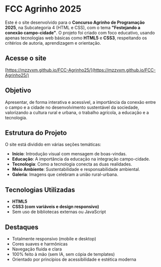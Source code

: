 # FCC Agrinho 2025

Este é o site desenvolvido para o **Concurso Agrinho de Programação 2025**, na Subcategoria 4 (HTML e CSS), com o tema **"Festejando a conexão campo-cidade"**. O projeto foi criado com foco educativo, usando apenas tecnologias web básicas como **HTML5** e **CSS3**, respeitando os critérios de autoria, aprendizagem e orientação.

## Acesse o site

[https://mzzvxm.github.io/FCC-Agrinho25/](https://mzzvxm.github.io/FCC-Agrinho25/)

## Objetivo

Apresentar, de forma interativa e acessível, a importância da conexão entre o campo e a cidade no desenvolvimento sustentável da sociedade, valorizando a cultura rural e urbana, o trabalho agrícola, a educação e a tecnologia.

## Estrutura do Projeto

O site está dividido em várias seções temáticas:

- **Início**: Introdução visual com mensagem de boas-vindas.
- **Educação**: A importância da educação na integração campo-cidade.
- **Tecnologia**: Como a tecnologia conecta as duas realidades.
- **Meio Ambiente**: Sustentabilidade e responsabilidade ambiental.
- **Galeria**: Imagens que celebram a união rural-urbana.

## Tecnologias Utilizadas

- **HTML5**
- **CSS3 (com variáveis e design responsivo)**
- Sem uso de bibliotecas externas ou JavaScript

## Destaques

- Totalmente responsivo (mobile e desktop)
- Cores suaves e harmônicas
- Navegação fluida e clara
- 100% feito à mão (sem IA, sem cópia de templates)
- Orientado por princípios de acessibilidade e estética moderna
